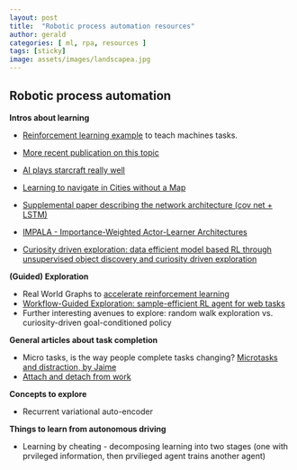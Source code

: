 ```yaml
---
layout: post
title:  "Robotic process automation resources"
author: gerald
categories: [ ml, rpa, resources ]
tags: [sticky]
image: assets/images/landscapea.jpg
---
```


Robotic process automation
---

**Intros about learning**

* [Reinforcement learning example](https://deepmind.com/research/publications/playing-atari-deep-reinforcement-learning/ ) to teach machines tasks. 
* [More recent publication on this topic](https://arxiv.org/abs/1901.00943v1)
* [AI plays starcraft really well](https://deepmind.com/blog/alphastar-mastering-real-time-strategy-game-starcraft-ii/)
* [Learning to navigate in Cities without a Map](https://deepmind.com/blog/article/learning-to-navigate-cities-without-a-map )
* [Supplemental paper describing the network architecture (cov net + LSTM)](https://github.com/deepmind/streetlearn) 

* [IMPALA - Importance-Weighted Actor-Learner Architectures](https://deepmind.com/blog/article/impala-scalable-distributed-deeprl-dmlab-30)
* [Curiosity driven exploration: data efficient model based RL through unsupervised object discovery and curiosity driven exploration](https://deepmind.com/research/publications/COBRA-Data-Efficient-Model-Based-RL)

**(Guided) Exploration**

* Real World Graphs to [accelerate reinforcement learning](https://arxiv.org/pdf/1907.00664.pdf)
* [Workflow-Guided Exploration: sample-efficient RL agent for web tasks](
https://github.com/stanfordnlp/wge)
* Further interesting avenues to explore: random walk exploration vs. curiosity-driven goal-conditioned policy

**General articles about task completion**
* Micro tasks, is the way people complete tasks changing? [Microtasks and distraction, by Jaime](https://www.fastcompany.com/90401814/microsoft-is-designing-ai-powered-next-gen-tools-for-the-age-of-distraction)
* [Attach and detach from work](http://teevan.org/publications/papers/chi18-switch.pdf) 

**Concepts to explore**
* Recurrent variational auto-encoder

**Things to learn from autonomous driving**
* Learning by cheating - decomposing learning into two stages (one with prvileged information, then prvilieged agent trains another agent)
